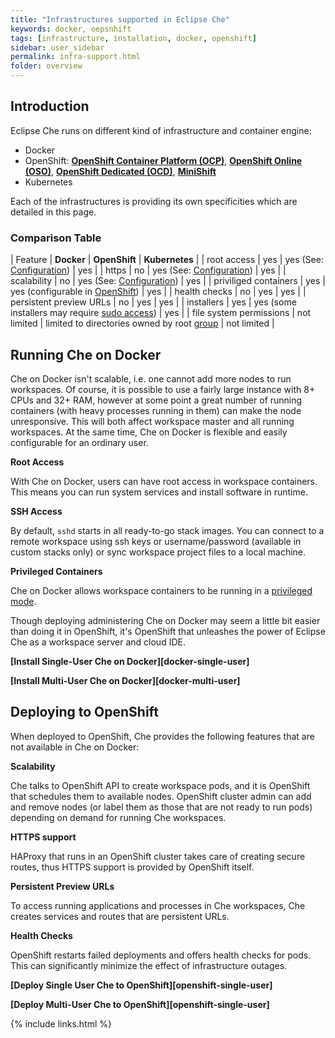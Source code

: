 ```yaml
---
title: "Infrastructures supported in Eclipse Che"
keywords: docker, oepsnhift
tags: [infrastructure, installation, docker, openshift]
sidebar: user_sidebar
permalink: infra-support.html
folder: overview
---
```


## Introduction
Eclipse Che runs on different kind of infrastructure and container engine:
- Docker
- OpenShift: **[OpenShift Container Platform (OCP)](https://www.openshift.com/container-platform/index.html)**, **[OpenShift Online (OSO)](https://www.openshift.com/features/index.html)**, **[OpenShift Dedicated (OCD)](https://access.redhat.com/products/openshift-dedicated-red-hat/)**, **[MiniShift](https://www.openshift.org/minishift/)**
- Kubernetes

Each of the infrastructures is providing its own specificities which are detailed in this page.

### Comparison Table

|  Feature                 | **Docker**   | **OpenShift**                                                                              | **Kubernetes** |
| root access              | yes          | yes (See: [Configuration](openshift-config.html#enable-ssh-and-sudo))                       | yes |
| https                    | no           | yes (See: [Configuration](openshift-config.html#https-mode))                               | yes |
| scalability              | no           | yes (See: [Configuration](openshift-config.html#scalability))                              | yes |
| priviliged containers    | yes          | yes (configurable in [OpenShift](https://docs.openshift.com/container-platform/3.6/admin_guide/manage_scc.html#grant-access-to-the-privileged-scc))         | yes |
| health checks            | no           | yes                                                                                        | yes |
| persistent preview URLs  | no           | yes                                                                                        | yes |
| installers               | yes          | yes (some installers may require [sudo access](openshift-config.html#enable-ssh-and-sudo))       | yes |
| file system permissions  | not limited  | limited to directories owned by root [group](openshift-config.html#filesystem-permissions) | not limited |


## Running Che on Docker

Che on Docker isn't scalable, i.e. one cannot add more nodes to run workspaces. Of course, it is possible to use a fairly large instance with 8+ CPUs and 32+ RAM, however at some point a great number of running containers (with heavy processes running in them) can make the node unresponsive. This will both affect workspace master and all running workspaces. At the same time, Che on Docker is flexible and easily configurable for an ordinary user.

**Root Access**

With Che on Docker, users can have root access in workspace containers. This means you can run system services and install software in runtime.

**SSH Access**

By default, `sshd` starts in all ready-to-go stack images. You can connect to a remote workspace using ssh keys or username/password (available in custom stacks only) or sync workspace project files to a local machine.

**Privileged Containers**

Che on Docker allows workspace containers to be running in a [privileged mode](docker-config.html#privileged-mode).

Though deploying administering Che on Docker may seem a little bit easier than doing it in OpenShift, it's OpenShift that unleashes the power of Eclipse Che as a workspace server and cloud IDE.

**[Install Single-User Che on Docker][docker-single-user]**

**[Install Multi-User Che on Docker][docker-multi-user]**

## Deploying to OpenShift

When deployed to OpenShift, Che provides the following features that are not available in Che on Docker:

**Scalability**

Che talks to OpenShift API to create workspace pods, and it is OpenShift that schedules them to available nodes. OpenShift cluster admin can add and remove nodes (or label them as those that are not ready to run pods) depending on demand for running Che workspaces.

**HTTPS support**

HAProxy that runs in an OpenShift cluster takes care of creating secure routes, thus HTTPS support is provided by OpenShift itself.

**Persistent Preview URLs**

To access running applications and processes in Che workspaces, Che creates services and routes that are persistent URLs.

**Health Checks**

OpenShift restarts failed deployments and offers health checks for pods. This can significantly minimize the effect of infrastructure outages.

**[Deploy Single User Che to OpenShift][openshift-single-user]**

**[Deploy Multi-User Che to OpenShift][openshift-single-user]**

{% include links.html %}
